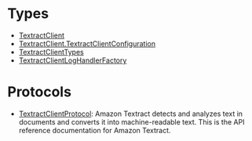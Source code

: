 # Types

  - [TextractClient](/aws-sdk-swift/reference/0.x/AWSTextract/TextractClient)
  - [TextractClient.TextractClientConfiguration](/aws-sdk-swift/reference/0.x/AWSTextract/TextractClient_TextractClientConfiguration)
  - [TextractClientTypes](/aws-sdk-swift/reference/0.x/AWSTextract/TextractClientTypes)
  - [TextractClientLogHandlerFactory](/aws-sdk-swift/reference/0.x/AWSTextract/TextractClientLogHandlerFactory)

# Protocols

  - [TextractClientProtocol](/aws-sdk-swift/reference/0.x/AWSTextract/TextractClientProtocol):
    Amazon Textract detects and analyzes text in documents and converts it
    into machine-readable text. This is the API reference documentation for
    Amazon Textract.
